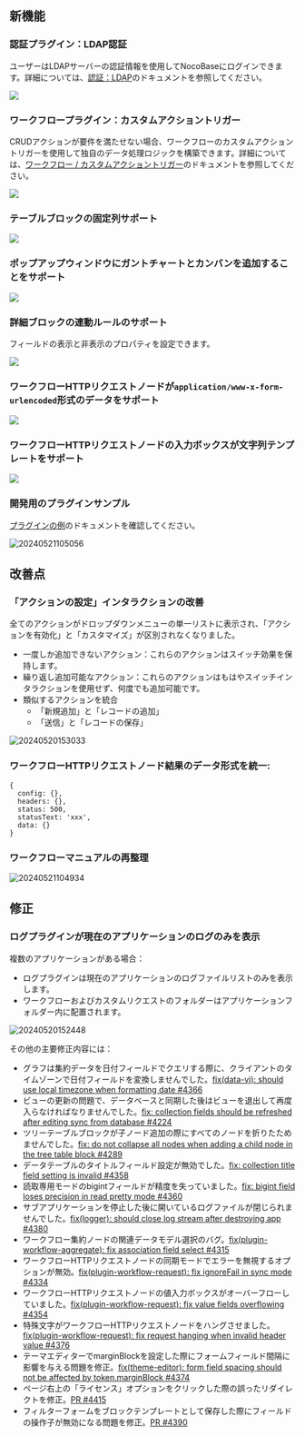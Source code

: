 ## 新機能

### 認証プラグイン：LDAP認証

ユーザーはLDAPサーバーの認証情報を使用してNocoBaseにログインできます。詳細については、[認証：LDAP](https://docs.nocobase.com/handbook/auth-ldap)のドキュメントを参照してください。

![](https://static-docs.nocobase.com/202405191513995.png)

### ワークフロープラグイン：カスタムアクショントリガー

CRUDアクションが要件を満たせない場合、ワークフローのカスタムアクショントリガーを使用して独自のデータ処理ロジックを構築できます。詳細については、[ワークフロー / カスタムアクショントリガー](https://docs.nocobase.com/handbook/workflow-custom-action-trigger)のドキュメントを参照してください。

![](https://static-docs.nocobase.com/202405191515770.png)

### テーブルブロックの固定列サポート

![](https://static-docs.nocobase.com/202405191512587.png)

### ポップアップウィンドウにガントチャートとカンバンを追加することをサポート

![](https://static-docs.nocobase.com/202405191512280.png)

### 詳細ブロックの連動ルールのサポート

フィールドの表示と非表示のプロパティを設定できます。

![](https://static-docs.nocobase.com/202405191513781.png)

### ワークフローHTTPリクエストノードが`application/www-x-form-urlencoded`形式のデータをサポート

![](https://static-docs.nocobase.com/202405191514472.png)

### ワークフローHTTPリクエストノードの入力ボックスが文字列テンプレートをサポート

![](https://static-docs.nocobase.com/202405191514748.png)

### 開発用のプラグインサンプル

[プラグインの例](https://docs.nocobase.com/plugin-samples)のドキュメントを確認してください。

![20240521105056](https://static-docs.nocobase.com/20240521105056.png)

## 改善点

### 「アクションの設定」インタラクションの改善

全てのアクションがドロップダウンメニューの単一リストに表示され、「アクションを有効化」と「カスタマイズ」が区別されなくなりました。

* 一度しか追加できないアクション：これらのアクションはスイッチ効果を保持します。
* 繰り返し追加可能なアクション：これらのアクションはもはやスイッチインタラクションを使用せず、何度でも追加可能です。
* 類似するアクションを統合
  * 「新規追加」と「レコードの追加」
  * 「送信」と「レコードの保存」

![20240520153033](https://static-docs.nocobase.com/20240520153033.png)

### ワークフローHTTPリクエストノード結果のデータ形式を統一:

```
{
  config: {},
  headers: {},
  status: 500,
  statusText: 'xxx',
  data: {}
}
```

### ワークフローマニュアルの再整理

![20240521104934](https://static-docs.nocobase.com/20240521104934.png)

## 修正

### ログプラグインが現在のアプリケーションのログのみを表示

複数のアプリケーションがある場合：

* ログプラグインは現在のアプリケーションのログファイルリストのみを表示します。
* ワークフローおよびカスタムリクエストのフォルダーはアプリケーションフォルダー内に配置されます。

![20240520152448](https://static-docs.nocobase.com/20240520152448.png)

その他の主要修正内容には：

* グラフは集約データを日付フィールドでクエリする際に、クライアントのタイムゾーンで日付フィールドを変換しませんでした。[fix(data-vi): should use local timezone when formatting date #4366](https://github.com/nocobase/nocobase/pull/4366)
* ビューの更新の問題で、データベースと同期した後はビューを退出して再度入らなければなりませんでした。[fix: collection fields should be refreshed after editing sync from database #4224](https://github.com/nocobase/nocobase/pull/4224)
* ツリーテーブルブロックが子ノード追加の際にすべてのノードを折りたためませんでした。[fix: do not collapse all nodes when adding a child node in the tree table block #4289](https://github.com/nocobase/nocobase/pull/4289)
* データテーブルのタイトルフィールド設定が無効でした。[fix: collection title field setting is invalid #4358](https://github.com/nocobase/nocobase/pull/4358)
* 読取専用モードのbigintフィールドが精度を失っていました。[fix: bigint field loses precision in read pretty mode #4360](https://github.com/nocobase/nocobase/pull/4360)
* サブアプリケーションを停止した後に開いているログファイルが閉じられませんでした。[fix(logger): should close log stream after destroying app #4380](https://github.com/nocobase/nocobase/pull/4380)
* ワークフロー集約ノードの関連データモデル選択のバグ。[fix(plugin-workflow-aggregate): fix association field select #4315](https://github.com/nocobase/nocobase/pull/4315)
* ワークフローHTTPリクエストノードの同期モードでエラーを無視するオプションが無効。[fix(plugin-workflow-request): fix ignoreFail in sync mode #4334](https://github.com/nocobase/nocobase/pull/4334)
* ワークフローHTTPリクエストノードの値入力ボックスがオーバーフローしていました。[fix(plugin-workflow-request): fix value fields overflowing #4354](https://github.com/nocobase/nocobase/pull/4353)
* 特殊文字がワークフローHTTPリクエストノードをハングさせました。[fix(plugin-workflow-request): fix request hanging when invalid header value #4376](https://github.com/nocobase/nocobase/pull/4376)
* テーマエディターでmarginBlockを設定した際にフォームフィールド間隔に影響を与える問題を修正。[fix(theme-editor): form field spacing should not be affected by token.marginBlock #4374](https://github.com/nocobase/nocobase/pull/4374)
* ページ右上の「ライセンス」オプションをクリックした際の誤ったリダイレクトを修正。[PR #4415](https://github.com/nocobase/nocobase/pull/4415)
* フィルターフォームをブロックテンプレートとして保存した際にフィールドの操作子が無効になる問題を修正。[PR #4390](https://github.com/nocobase/nocobase/pull/4390)
